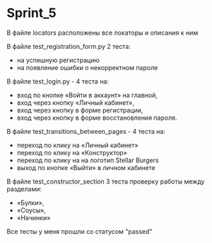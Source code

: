 # Sprint_5
В файле locators расположены все локаторы и описания к ним

В файле test_registration_form.py 2 теста:
- на успешную регистрацию 
- на появление ошибки о некорректном пароле

В файле test_login.py - 4 теста на:
- вход по кнопке «Войти в аккаунт» на главной,
- вход через кнопку «Личный кабинет»,
- вход через кнопку в форме регистрации,
- вход через кнопку в форме восстановления пароля.

В файле test_transitions_between_pages - 4 теста на:
- переход по клику на «Личный кабинет»
- переход по клику на «Конструктор» 
- переход по клику на на логотип Stellar Burgers
- выход по кнопке «Выйти» в личном кабинете

В файле test_constructor_section 3 теста проверку работы между разделами:
- «Булки»,
- «Соусы»,
- «Начинки»

Все тесты у меня прошли со статусом "passed"